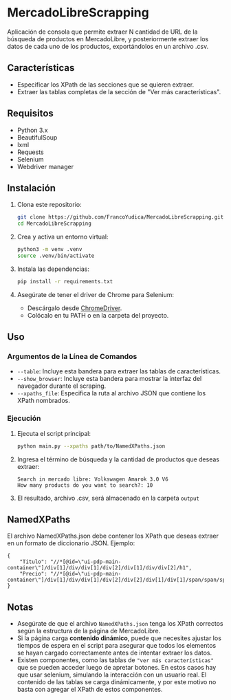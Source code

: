 # MercadoLibreScrapping

Aplicación de consola que permite extraer N cantidad de URL de la búsqueda de productos en MercadoLibre, y posteriormente extraer los datos de cada uno de los productos, exportándolos en un archivo .csv.

## Características

- Especificar los XPath de las secciones que se quieren extraer.
- Extraer las tablas completas de la sección de "Ver más características".

## Requisitos

- Python 3.x
- BeautifulSoup
- lxml
- Requests
- Selenium
- Webdriver manager
## Instalación

1. Clona este repositorio:
    ```bash
    git clone https://github.com/FrancoYudica/MercadoLibreScrapping.git
    cd MercadoLibreScrapping
    ```

2. Crea y activa un entorno virtual:
    ```bash
    python3 -m venv .venv
    source .venv/bin/activate
    ```

3. Instala las dependencias:
    ```bash
    pip install -r requirements.txt
    ```

4. Asegúrate de tener el driver de Chrome para Selenium:
    - Descárgalo desde [ChromeDriver](https://sites.google.com/chromium.org/driver).
    - Colócalo en tu PATH o en la carpeta del proyecto.

## Uso

### Argumentos de la Línea de Comandos

- `--table`: Incluye esta bandera para extraer las tablas de características.
- `--show_browser`: Incluye esta bandera para mostrar la interfaz del navegador durante el scraping.
- `--xpaths_file`: Especifica la ruta al archivo JSON que contiene los XPath nombrados.

### Ejecución

1. Ejecuta el script principal:

    ```bash
    python main.py --xpaths path/to/NamedXPaths.json
    ```

2. Ingresa el término de búsqueda y la cantidad de productos que deseas extraer:

    ```text
    Search in mercado libre: Volkswagen Amarok 3.0 V6
    How many products do you want to search?: 10
    ```
3. El resultado, archivo .csv, será almacenado en la carpeta `output`


## NamedXPaths
El archivo NamedXPaths.json debe contener los XPath que deseas extraer en un formato de diccionario JSON. Ejemplo:

```
{
    "Titulo": "//*[@id=\"ui-pdp-main-container\"]/div[1]/div/div[1]/div[2]/div[1]/div/div[2]/h1",
    "Precio": "//*[@id=\"ui-pdp-main-container\"]/div[1]/div/div[1]/div[2]/div[2]/div[1]/div[1]/span/span/span[2]"
}
```
## Notas

- Asegúrate de que el archivo `NamedXPaths.json` tenga los XPath correctos según la estructura de la página de MercadoLibre.
- Si la página carga <b>contenido dinámico</b>, puede que necesites ajustar los tiempos de espera en el script para asegurar que todos los elementos se hayan cargado correctamente antes de intentar extraer los datos.
- Existen componentes, como las tablas de `"ver más características"` que se pueden acceder luego de apretar botones. En estos casos hay que usar selenium, simulando la interacción con un usuario real. El contenido de las tablas se carga dinámicamente, y por este motivo no basta con agregar el XPath de estos componentes.